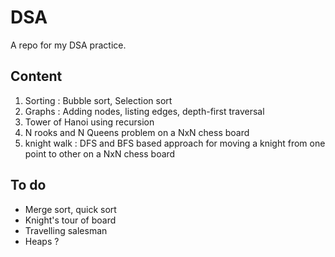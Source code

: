 # DSA
A repo for my DSA practice.

## Content
1. Sorting : Bubble sort, Selection sort
2. Graphs : Adding nodes, listing edges, depth-first traversal
3. Tower of Hanoi using recursion
4. N rooks and N Queens problem on a NxN chess board
5. knight walk : DFS and BFS based approach for moving a knight from one point to other on a NxN chess board

## To do
* Merge sort, quick sort
* Knight's tour of board
* Travelling salesman
* Heaps ?
